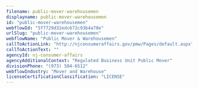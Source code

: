 ```yaml
---
filename: public-mover-warehousemen
displayname: public-mover-warehousemen
id: "public-mover-warehousemen"
webflowId: "5f7729d32edc672c93b4a70e"
urlSlug: "public-mover-warehousemen"
webflowName: "Public Mover & Warehousemen"
callToActionLink: "http://njconsumeraffairs.gov/pmw/Pages/default.aspx"
callToActionText: ""
agencyId: nj-consumer-affairs
agencyAdditionalContext: "Regulated Business Unit Public Mover"
divisionPhone: "(973) 504-6512"
webflowIndustry: "Mover and Warehouse"
licenseCertificationClassification: "LICENSE"
---
```


